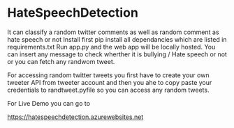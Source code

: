 # HateSpeechDetection
It can classify a random twitter comments as well as random comment as hate speech or not
Install first pip install all dependancies which are listed in requirements.txt
Run app.py and the web app will be locally hosted.
You can insert any message to check wherther it is bullying / Hate speech or not or you can fetch any randwom tweet. 

For accessing random twitter tweets you first have to create your own tweeter API from tweeter account and then you ahe to 
copy paste your credentials to randtweet.pyfile so you can access any random tweets.

For Live Demo you can go to 

https://hatespeechdetection.azurewebsites.net
